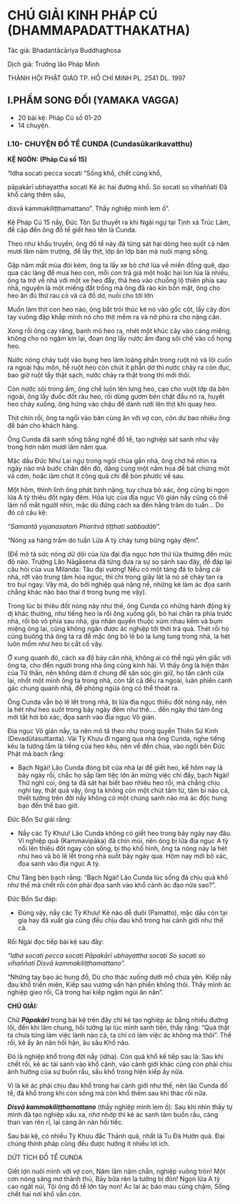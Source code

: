 # CHÚ GIẢI KINH PHÁP CÚ (DHAMMAPADATTHAKATHA)

Tác giả: Bhadantācāriya Buddhaghosa

Dịch giả: Trưởng lão Pháp Minh

THÀNH HỘI PHẬT GIÁO TP. HỒ CHÍ MINH
PL. 2541 DL. 1997

## I.PHẨM SONG ĐỐI (YAMAKA VAGGA)

- 20 bài kệ: Pháp Cú số 01-20
- 14 chuyện.

### I.10- CHUYỆN ĐỒ TỂ CUNDA (Cundasūkarikavatthu)

**KỆ NGÔN: (Pháp Cú số 15)**

“Idha socati pecca socati “Sống khổ, chết cũng khổ,

pāpakārī ubhayattha socati Kẻ ác hai đường khổ.
So socati so vihaññati Đã khổ càng thêm sầu,

disvā kammakiliṭṭhamattano”. Thấy nghiệp mình lem ố”.

Kệ Pháp Cú 15 nầy, Đức Tôn Sư thuyết ra khi Ngài ngự tại Tịnh xá Trúc Lâm, đề cập đến ông đồ tể giết heo tên là Cunda.

Theo như khẩu truyền, ông đồ tể này đã từng sát hại dòng heo suốt cả năm mươi lăm năm trường, để lấy thịt, lớp ăn lớp bán mà nuôi mạng sống.

Gặp năm mất mùa đói kém, ông ta lấy xe bò chở lúa về miền đồng quê, dạo qua các làng để mua heo con, mỗi con trả giá một hoặc hai lon lúa là nhiều, ông ta trở về nhà với một xe heo đầy, thả heo vào chuồng lộ thiên phía sau nhà, nguyên là một miếng đất trống mà ông đã rào kín bốn mặt, ông cho heo ăn đủ thứ rau cỏ và cả đồ dơ, nuôi cho tới lớn

Muốn làm thịt con heo nào, ông bắt trói thúc ké nó vào gốc cột, lấy cây đòn tay vuông đập khắp mình nó cho thịt mềm ra và nở phù ra cho nặng cân.

Xong rồi ông cạy răng, banh mỏ heo ra, nhét một khúc cây vào cáng miệng, không cho nó ngậm kín lại, đoạn ông lấy nước ấm đang sôi chế vào cổ họng heo.

Nước nóng chảy tuột vào bụng heo làm loảng phẩn trong ruột nó và lôi cuốn ra ngoài hậu môn, hễ ruột heo còn chút ít phẩn dơ thì nước chảy ra còn đục, bao giờ ruột tẩy thật sạch, nước chảy ra thật trong thì mới thôi.

Còn nước sôi trong ấm, ông chế luôn lên lưng heo, cạo cho vuột lớp da bên ngoài, ông lấy đuốc đốt râu heo, rồi dùng gươm bén chặt đầu nó ra, huyết heo chảy xuống, ông hứng vào chậu để dành rưới lên thịt khi quay heo.

Thịt chín rồi, ông ta ngồi vào bàn cùng ăn với vợ con, còn dư bao nhiêu ông để bán cho khách hàng.

Ông Cunda đã sanh sống bằng nghề đồ tể, tạo nghiệp sát sanh như vậy trong hơn năm mươi lăm năm qua.

Mặc dầu Đức Như Lai ngự trong ngôi chùa gần nhà, ông chớ hề nhìn ra ngày nào mà bước chân đến đó, dâng cúng một nắm hoa để bát chừng một vá cơm, hoặc làm chút ít công quả chi để bòn phước về sau.

Một hôm, thình lình ông phát bịnh nặng, tuy chưa bỏ xác, ông cũng bị ngọn lửa A tỳ thiêu đốt ngày đêm. Hỏa lực của địa ngục Vô gián nầy cũng có thể làm nổ mắt người nhìn, mặc dù đứng cách xa đến hằng trăm do tuần... Do đó có câu kệ:

_“Samantā yojanasataṁ
Pharitvā tiṭṭhati sabbadāti”._

“Nóng xa hàng trăm do tuần
Lửa A tỳ cháy tưng bừng ngày đêm”.

(Để mô tả sức nóng dữ dội của lửa đại địa ngục hơn thứ lửa thường đến mức độ nào. Trưởng
Lão Nāgāsena đã từng đưa ra sự so sánh sau đây, để đáp lại câu hỏi của vua Milanda: Tâu đại vương!
Nếu có một tảng đá to bằng cái nhà, rớt vào trung tâm hỏa ngục, thì chỉ trong giây lát là nó sẽ cháy tan ra tro bụi ngay. Vậy mà, do bởi nghiệp quả nặng nề, những kẻ làm ác đọa sanh chẳng khác nào bào thai ở trong bụng mẹ vậy).

Trong lúc bị thiêu đốt nóng nảy như thế, ông Cunda có những hành động kỳ dị khác thường, như tiếng heo la rồi ông xuống gối, bò hai chân ra phía trước nhà, rồi bò vô phía sau nhà, gia nhân quyến thuộc xúm nhau kềm và bụm miệng ông lại, cũng không ngăn được ác nghiệp tới thời trả quả.
Thét rồi họ cũng buông thả ông ta ra để mặc ông bò lê bò la lung tung trong nhà, la hét luôn mồm như heo bị cắt cổ vậy.

Ở xung quanh đó, cách xa độ bảy căn nhà, không ai có thể ngủ yên giấc với ông ta, cho đến người trong nhà ông cũng kinh hãi. Vì thấy ông là hiện thân của Tử thần, nên không dám ở chung để săn sóc gìn giữ, họ tấn cánh cửa lại, nhốt một mình ông ta trong nhà, còn tất cả đều ra ngoài, luân phiên canh gác chung quanh nhà, để phòng ngừa ông có thể thoát ra.

Ông Cunda vẫn bò lê lết trong nhà, bị lửa địa ngục thiêu đốt nóng nảy, nên la hét như heo suốt trong bảy ngày đêm như thế.... đến ngày thứ tám ông mới tắt hơi bỏ xác, đọa sanh vào địa ngục Vô gián.

Địa ngục Vô gián nầy, ta nên mô tả theo như trong quyển Thiên Sứ Kinh (Devadūtasuttanta).
Vài Tỳ Khưu đi ngang qua nhà ông Cunda, nghe tiếng kêu la tưởng lầm là tiếng của heo kêu, nên về đến chùa, vào ngồi bên Đức Phật mà bạch rằng:

- Bạch Ngài! Lão Cunda đóng bít cửa nhà lại để giết heo, kể hôm nay là bảy ngày rồi, chắc họ sắp làm tiệc lớn ăn mừng việc chi đấy, bạch Ngài! Thử nghĩ coi, ông ta đã sát hại biết bao nhiêu heo rồi, mà chẳng chịu nghỉ tay, thật quả vậy, ông ta không còn một chút tâm từ, tâm bi nào cả, thiết tưởng trên đời nầy không có một chúng sanh nào mà ác độc hung bạo đến thế bao giờ.

Đức Bổn Sư giải rằng:

- Nầy các Tỳ Khưu! Lão Cunda không có giết heo trong bảy ngày nay đâu. Vì nghiệp quả (Kammavipāka) đã chín mùi, nên ông bị lửa địa ngục A tỳ nổi lên thiêu đốt ngay còn sống, bị thọ khổ hình, ông ta nóng nảy la hét như heo và bò lê lết trong nhà suốt bảy ngày qua. Hôm nay mới bỏ xác, đọa sanh vào địa ngục A tỳ.

Chư Tăng bèn bạch rằng: “Bạch Ngài! Lão Cunda lúc sống đã chịu quả khổ như thế mà chết rồi còn phải đọa sanh vào khổ cảnh ác đạo nữa sao?”.

Đức Bổn Sư đáp:

- Đúng vậy, nầy các Tỳ Khưu! Kẻ nào dễ duôi (Pamatto), mặc dầu còn tại gia hay đã xuất gia cũng đều chịu đau khổ trong hai cảnh giới như thế cả.

Rồi Ngài đọc tiếp bài kệ sau đây:

_“Idha socati pecca socati
Pāpakārī ubhayattha socati
So socati so vihaññati
Disvā kammakiliṭṭhamattano”._

“Những tay bạo ác hung đồ,
Dù cho thác xuống dưới mồ chưa yên.
Kiếp nầy đau khổ triền miên,
Kiếp sau vương vấn hận phiền không thôi.
Thấy mình ác nghiệp gieo rồi,
Cả trong hai kiếp ngậm ngùi ăn năn”.

**CHÚ GIẢI:**

Chữ **_Pāpakārī_** trong bài kệ trên đây chỉ kẻ tạo nghiệp ác bằng nhiều đường lối, đến khi lâm chung, hồi tưởng lại lúc mình sanh tiền, thấy rằng: “Quả thật ta chưa từng làm việc lành nào cả, ta chỉ có làm việc ác không mà thôi”. Thế rồi, kẻ ấy ăn năn hối hận, âu sầu Khổ não.

Đó là nghiệp khổ trong đời nầy (idha).
Còn quả khổ kế tiếp sau là: Sau khi chết rồi, kẻ ác tái sanh vào khổ cảnh, vào cảnh giới khác cũng còn phải chịu ảnh hưởng của sự buồn rầu, sầu khổ trong hiện kiếp ấy nữa.

Vì là kẻ ác phải chịu đau khổ trong hai cảnh giới như thế, nên lão Cunda đồ tể, đã khổ trong khi còn sống mà còn khổ thêm sau khi thác rồi nữa.

**_Disvā kammakiliṭṭhamattano_** (thấy nghiệp mình lem ố): Sau khi nhìn thấy tự mình đã tạo nghiệp xấu xa, nhơ nhớp thì kẻ ác sanh tâm buồn rầu, càng than van rên rĩ, lại càng ăn năn hối tiếc.

Sau bài kệ, có nhiều Tỳ Khưu đắc Thánh quả, nhất là Tu Đà Hườn quả. Đại chúng thính pháp cũng đều được hưởng ít nhiều lợi ích.

DỨT TÍCH ĐỒ TỂ CUNDA

Giết lợn nuôi mình với vợ con,
Năm lăm năm chẳn, nghiệp vuông tròn!
Một cơn nóng sảng mơ thành thú,
Bảy bữa rên la tưởng bị đòn!
Ngọn lửa A tỳ cao ngất núi,
Tội ông đồ tể lớn tày non! Ác lai ác báo mau cùng chậm,
Sống chết hai nơi khổ vẫn còn.
